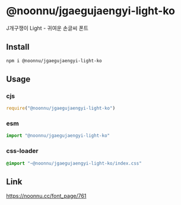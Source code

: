 # @noonnu/jgaegujaengyi-light-ko
J개구쟁이 Light - 귀여운 손글씨 폰트

## Install
```sh
npm i @noonnu/jgaegujaengyi-light-ko
```
## Usage
### cjs
```js
require("@noonnu/jgaegujaengyi-light-ko")
```
### esm
```js
import "@noonnu/jgaegujaengyi-light-ko"
```
### css-loader
```css
@import "~@noonnu/jgaegujaengyi-light-ko/index.css"
```

## Link
https://noonnu.cc/font_page/761